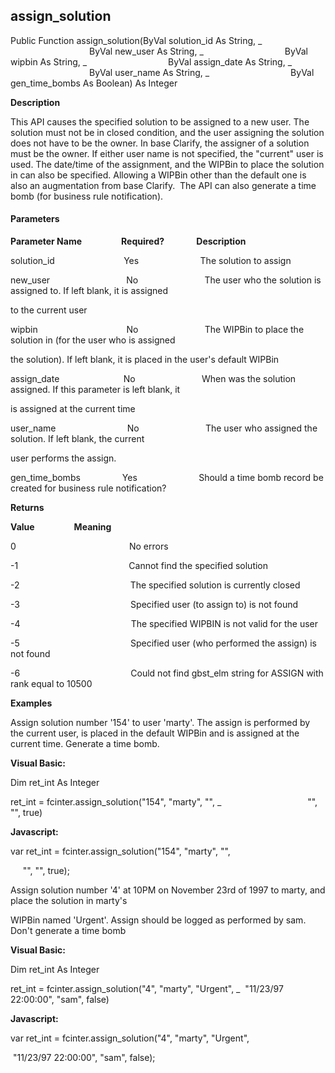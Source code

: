 assign_solution
---------------

Public Function assign_solution(ByVal solution_id As String, _
                                ByVal new_user As String, _
                                ByVal wipbin As String, _
                                ByVal assign_date As String, _
                                ByVal user_name As String, _
                                ByVal gen_time_bombs As Boolean) As Integer

**Description**

This API causes the specified solution to be assigned to a new user. The solution must not be in closed condition, and the user assigning the solution does not have to be the owner. In base Clarify, the assigner of a solution must be the owner. If either user name is not specified, the "current" user is used. The date/time of the assignment, and the WIPBin to place the solution in can also be specified. Allowing a WIPBin other than the default one is also an augmentation from base Clarify.  The API can also generate a time bomb (for business rule notification).

#### Parameters
**Parameter Name**                **Required?**             **Description**

solution_id                            Yes                         The solution to assign

new_user                               No                           The user who the solution is assigned to. If left blank, it is assigned

to the current user

wipbin                                    No                           The WIPBin to place the solution in (for the user who is assigned

the solution). If left blank, it is placed in the user's default WIPBin

assign_date                          No                           When was the solution assigned. If this parameter is left blank, it

is assigned at the current time

user_name                             No                           The user who assigned the solution. If left blank, the current

user performs the assign.

gen_time_bombs                 Yes                         Should a time bomb record be created for business rule notification?

**Returns**

**Value**                **Meaning**

0                                              No errors

-1                                             Cannot find the specified solution

-2                                             The specified solution is currently closed

-3                                             Specified user (to assign to) is not found

-4                                             The specified WIPBIN is not valid for the user

-5                                             Specified user (who performed the assign) is not found

-6                                             Could not find gbst_elm string for ASSIGN with rank equal to 10500

**Examples**

 Assign solution number '154' to user 'marty'. The assign is performed by the current user, is placed in the default WIPBin and is assigned at the current time. Generate a time bomb.

**Visual Basic:**

Dim ret_int As Integer

ret_int = fcinter.assign_solution("154", "marty", "", _
                                  "", "", true)

**Javascript:**

var ret_int = fcinter.assign_solution("154", "marty", "",                                  

     "", "", true);

 Assign solution number '4' at 10PM on November 23rd of 1997 to marty, and place the solution in marty's

WIPBin named 'Urgent'. Assign should be logged as performed by sam. Don't generate a time bomb

**Visual Basic:**

Dim ret_int As Integer

ret_int = fcinter.assign_solution("4", "marty", "Urgent", _
 "11/23/97 22:00:00", "sam", false)

**Javascript:**

var ret_int = fcinter.assign_solution("4", "marty", "Urgent",

 "11/23/97 22:00:00", "sam", false);